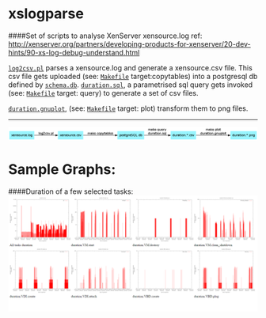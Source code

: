 # xslogparse
####Set of scripts to analyse XenServer  xensource.log
ref: http://xenserver.org/partners/developing-products-for-xenserver/20-dev-hints/90-xs-log-debug-understand.html


[`log2csv.pl`](log2csv.pl) parses a xensource.log and generate a xensource.csv file.
This csv file gets uploaded (see: [`Makefile`](Makefile) target:copytables) into a postgresql db defined by [`schema.db`](schema.db).
[`duration.sql`](duration.sql), a parametrised sql query gets invoked (see: [`Makefile`](Makefile) target: query) to generate a set of csv files. 

[`duration.gnuplot`](duration.gnuplot),  (see: [`Makefile`](Makefile) target: plot) transform them to png files.

----
![diagram](doc/diagram.png)

Sample Graphs:
==============
####Duration of a few selected tasks:
![Duration of tasks](doc/xslogparse.png)
